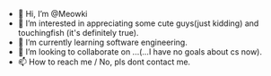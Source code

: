 - 👋 Hi, I’m @Meowki
- 👀 I’m interested in appreciating some cute guys(just kidding) and touchingfish (it's definitely true).  
- 🌱 I’m currently learning software engineering.
- 💞️ I’m looking to collaborate on ...(...I have no goals about cs now).
- 📫 How to reach me / No, pls dont contact me.

<!---
Meowki/Meowki is a ✨ special ✨ repository because its `README.md` (this file) appears on your GitHub profile.
You can click the Preview link to take a look at your changes.
--->
